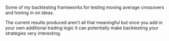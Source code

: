 Some of my backtesting frameworks for testing moving average crossovers and honing in on ideas.

The current results produced aren't all that meaningful but once you add in your own additional trading logic it can potentially make backtesting your strategies very interesting.







